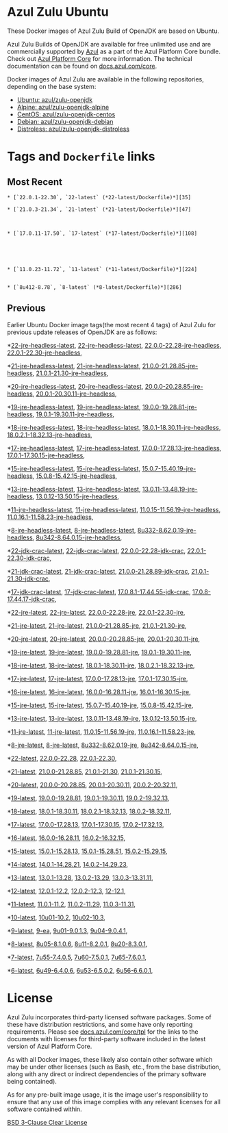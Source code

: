 Azul Zulu Ubuntu
================

These Docker images of Azul Zulu Build of OpenJDK are based on Ubuntu.

Azul Zulu Builds of OpenJDK are available for free unlimited use and are commercially supported by [Azul][1] as a part of the Azul Platform Core bundle.
Check out [Azul Platform Core][2] for more information. The technical documentation can be found on [docs.azul.com/core][3].

Docker images of Azul Zulu are available in the following repositories, depending on the base system:

  * [Ubuntu: azul/zulu-openjdk][4]
  * [Alpine: azul/zulu-openjdk-alpine][5]
  * [CentOS: azul/zulu-openjdk-centos][6]
  * [Debian: azul/zulu-openjdk-debian][7]
  * [Distroless: azul/zulu-openjdk-distroless][8]

Tags and `Dockerfile` links
===========================

Most Recent
-----------



    
      
    * [`22.0.1-22.30`, `22-latest` (*22-latest/Dockerfile)*][35]
    
    * [`21.0.3-21.34`, `21-latest` (*21-latest/Dockerfile)*][47]
    
    
    
    * [`17.0.11-17.50`, `17-latest` (*17-latest/Dockerfile)*][108]
    
    
    
    
    
    * [`11.0.23-11.72`, `11-latest` (*11-latest/Dockerfile)*][224]
    
    
    * [`8u412-8.78`, `8-latest` (*8-latest/Dockerfile)*][286]
    
    

Previous
--------

Earlier Ubuntu Docker image tags(the most recent 4 tags) of Azul Zulu for previous update releases of OpenJDK are as follows:


  *[22-jre-headless-latest][11],
  [22-jre-headless-latest][37],
  [22.0.0-22.28-jre-headless][39],
  [22.0.1-22.30-jre-headless][45],
  
  *[21-jre-headless-latest][12],
  [21-jre-headless-latest][50],
  [21.0.0-21.28.85-jre-headless][51],
  [21.0.1-21.30-jre-headless][57],
  
  
  
  
  *[20-jre-headless-latest][13],
  [20-jre-headless-latest][73],
  [20.0.0-20.28.85-jre-headless][76],
  [20.0.1-20.30.11-jre-headless][78],
  
  
  *[19-jre-headless-latest][14],
  [19-jre-headless-latest][84],
  [19.0.0-19.28.81-jre-headless][86],
  [19.0.1-19.30.11-jre-headless][90],
  
  
  *[18-jre-headless-latest][15],
  [18-jre-headless-latest][98],
  [18.0.1-18.30.11-jre-headless][99],
  [18.0.2.1-18.32.13-jre-headless][103],
  
  
  *[17-jre-headless-latest][16],
  [17-jre-headless-latest][111],
  [17.0.0-17.28.13-jre-headless][112],
  [17.0.1-17.30.15-jre-headless][117],
  
  
  
  
  
  
  
  
  
  
  
  
  
  
  *[15-jre-headless-latest][17],
  [15-jre-headless-latest][172],
  [15.0.7-15.40.19-jre-headless][181],
  [15.0.8-15.42.15-jre-headless][185],
  
  
  
  *[13-jre-headless-latest][18],
  [13-jre-headless-latest][197],
  [13.0.11-13.48.19-jre-headless][209],
  [13.0.12-13.50.15-jre-headless][213],
  
  
  
  *[11-jre-headless-latest][19],
  [11-jre-headless-latest][226],
  [11.0.15-11.56.19-jre-headless][243],
  [11.0.16.1-11.58.23-jre-headless][245],
  
  
  
  
  
  
  
  
  
  
  
  *[8-jre-headless-latest][20],
  [8-jre-headless-latest][288],
  [8u332-8.62.0.19-jre-headless][326],
  [8u342-8.64.0.15-jre-headless][330],
  
  
  
  
  
  
  
  
  
  
  
  *[22-jdk-crac-latest][21],
  [22-jdk-crac-latest][38],
  [22.0.0-22.28-jdk-crac][41],
  [22.0.1-22.30-jdk-crac][44],
  
  *[21-jdk-crac-latest][22],
  [21-jdk-crac-latest][49],
  [21.0.0-21.28.89-jdk-crac][54],
  [21.0.1-21.30-jdk-crac][56],
  
  
  
  
  *[17-jdk-crac-latest][23],
  [17-jdk-crac-latest][110],
  [17.0.8.1-17.44.55-jdk-crac][142],
  [17.0.8-17.44.17-jdk-crac][146],
  
  
  
  
  
  *[22-jre-latest][24],
  [22-jre-latest][36],
  [22.0.0-22.28-jre][42],
  [22.0.1-22.30-jre][43],
  
  *[21-jre-latest][25],
  [21-jre-latest][48],
  [21.0.0-21.28.85-jre][53],
  [21.0.1-21.30-jre][55],
  
  
  
  
  *[20-jre-latest][26],
  [20-jre-latest][72],
  [20.0.0-20.28.85-jre][75],
  [20.0.1-20.30.11-jre][79],
  
  
  *[19-jre-latest][27],
  [19-jre-latest][85],
  [19.0.0-19.28.81-jre][88],
  [19.0.1-19.30.11-jre][89],
  
  
  *[18-jre-latest][28],
  [18-jre-latest][97],
  [18.0.1-18.30.11-jre][101],
  [18.0.2.1-18.32.13-jre][102],
  
  
  *[17-jre-latest][29],
  [17-jre-latest][109],
  [17.0.0-17.28.13-jre][114],
  [17.0.1-17.30.15-jre][115],
  
  
  
  
  
  
  
  
  
  
  
  
  
  
  *[16-jre-latest][30],
  [16-jre-latest][164],
  [16.0.0-16.28.11-jre][166],
  [16.0.1-16.30.15-jre][167],
  
  
  *[15-jre-latest][31],
  [15-jre-latest][171],
  [15.0.7-15.40.19-jre][180],
  [15.0.8-15.42.15-jre][184],
  
  
  
  *[13-jre-latest][32],
  [13-jre-latest][196],
  [13.0.11-13.48.19-jre][210],
  [13.0.12-13.50.15-jre][211],
  
  
  
  *[11-jre-latest][33],
  [11-jre-latest][225],
  [11.0.15-11.56.19-jre][242],
  [11.0.16.1-11.58.23-jre][247],
  
  
  
  
  
  
  
  
  
  
  
  *[8-jre-latest][34],
  [8-jre-latest][287],
  [8u332-8.62.0.19-jre][327],
  [8u342-8.64.0.15-jre][331],
  
  
  
  
  
  
  
  
  
  
  
  *[22-latest][35],
  [22.0.0-22.28][40],
  [22.0.1-22.30][46],
  
  *[21-latest][47],
  [21.0.0-21.28.85][52],
  [21.0.1-21.30][58],
  [21.0.1-21.30.15][60],
  
  
  
  *[20-latest][71],
  [20.0.0-20.28.85][74],
  [20.0.1-20.30.11][77],
  [20.0.2-20.32.11][80],
  
  *[19-latest][83],
  [19.0.0-19.28.81][87],
  [19.0.1-19.30.11][91],
  [19.0.2-19.32.13][93],
  
  
  *[18-latest][96],
  [18.0.1-18.30.11][100],
  [18.0.2.1-18.32.13][104],
  [18.0.2-18.32.11][107],
  
  *[17-latest][108],
  [17.0.0-17.28.13][113],
  [17.0.1-17.30.15][116],
  [17.0.2-17.32.13][118],
  
  
  
  
  
  
  
  
  
  
  
  
  
  *[16-latest][163],
  [16.0.0-16.28.11][165],
  [16.0.2-16.32.15][168],
  
  *[15-latest][170],
  [15.0.1-15.28.13][173],
  [15.0.1-15.28.51][174],
  [15.0.2-15.29.15][175],
  
  
  
  
  
  
  
  
  
  *[14-latest][192],
  [14.0.1-14.28.21][193],
  [14.0.2-14.29.23][194],
  
  *[13-latest][195],
  [13.0.1-13.28][198],
  [13.0.2-13.29][199],
  [13.0.3-13.31.11][200],
  
  
  
  
  
  
  
  
  
  
  
  
  *[12-latest][220],
  [12.0.1-12.2][221],
  [12.0.2-12.3][222],
  [12-12.1][223],
  
  *[11-latest][224],
  [11.0.1-11.2][227],
  [11.0.2-11.29][228],
  [11.0.3-11.31][229],
  
  
  
  
  
  
  
  
  
  
  
  
  
  
  
  
  
  
  
  
  
  
  
  
  
  *[10-latest][278],
  [10u01-10.2][279],
  [10u02-10.3][280],
  
  *[9-latest][281],
  [9-ea][282],
  [9u01-9.0.1.3][283],
  [9u04-9.0.4.1][284],
  
  
  *[8-latest][286],
  [8u05-8.1.0.6][289],
  [8u11-8.2.0.1][290],
  [8u20-8.3.0.1][291],
  
  
  
  
  
  
  
  
  
  
  
  
  
  
  
  
  
  
  
  
  
  
  
  
  
  
  
  
  
  
  
  
  
  
  
  
  
  
  
  
  
  
  
  
  
  
  
  *[7-latest][362],
  [7u55-7.4.0.5][363],
  [7u60-7.5.0.1][364],
  [7u65-7.6.0.1][365],
  
  
  
  
  
  
  
  
  
  
  
  
  
  
  
  
  
  
  
  
  
  
  
  
  
  
  
  
  
  
  
  
  
  
  
  *[6-latest][400],
  [6u49-6.4.0.6][401],
  [6u53-6.5.0.2][402],
  [6u56-6.6.0.1][403],
  
  
  
  
  
  
  
  
  
  
  
  
  
  
  
  
  License
=======

Azul Zulu incorporates third-party licensed software packages. Some of these have distribution restrictions, and some have only reporting requirements. Please see [docs.azul.com/core/tpl][9] for the links to the documents with licenses for third-party software included in the latest version of Azul Platform Core.

As with all Docker images, these likely also contain other software which may be under other licenses (such as Bash, etc., from the base distribution, along with any direct or indirect dependencies of the primary software being contained).

As for any pre-built image usage, it is the image user's responsibility to ensure that any use of this image complies with any relevant licenses for all software contained within.

[BSD 3-Clause Clear License][10]

  [1]: https://www.azul.com/
  [2]: https://www.azul.com/products/core/
  [3]: https://docs.azul.com/core/
  [4]: https://hub.docker.com/r/azul/zulu-openjdk
  [5]: https://hub.docker.com/r/azul/zulu-openjdk-alpine
  [6]: https://hub.docker.com/r/azul/zulu-openjdk-centos
  [7]: https://hub.docker.com/r/azul/zulu-openjdk-debian
  [8]: https://hub.docker.com/r/azul/zulu-openjdk-distroless
  [9]: https://docs.azul.com/core/tpl
  [10]: https://github.com/zulu-openjdk/zulu-openjdk/blob/master/LICENSE.txt


  [11]: https://github.com/zulu-openjdk/zulu-openjdk/blob/master/ubuntu/22-jre-headless-latest/Dockerfile
  [37]: https://github.com/zulu-openjdk/zulu-openjdk/blob/master/ubuntu/22-jre-headless-latest/Dockerfile
  [39]: https://github.com/zulu-openjdk/zulu-openjdk/blob/master/ubuntu/22.0.0-22.28-jre-headless/Dockerfile
  [45]: https://github.com/zulu-openjdk/zulu-openjdk/blob/master/ubuntu/22.0.1-22.30-jre-headless/Dockerfile
  
  [12]: https://github.com/zulu-openjdk/zulu-openjdk/blob/master/ubuntu/21-jre-headless-latest/Dockerfile
  [50]: https://github.com/zulu-openjdk/zulu-openjdk/blob/master/ubuntu/21-jre-headless-latest/Dockerfile
  [51]: https://github.com/zulu-openjdk/zulu-openjdk/blob/master/ubuntu/21.0.0-21.28.85-jre-headless/Dockerfile
  [57]: https://github.com/zulu-openjdk/zulu-openjdk/blob/master/ubuntu/21.0.1-21.30-jre-headless/Dockerfile
  
  
  
  
  [13]: https://github.com/zulu-openjdk/zulu-openjdk/blob/master/ubuntu/20-jre-headless-latest/Dockerfile
  [73]: https://github.com/zulu-openjdk/zulu-openjdk/blob/master/ubuntu/20-jre-headless-latest/Dockerfile
  [76]: https://github.com/zulu-openjdk/zulu-openjdk/blob/master/ubuntu/20.0.0-20.28.85-jre-headless/Dockerfile
  [78]: https://github.com/zulu-openjdk/zulu-openjdk/blob/master/ubuntu/20.0.1-20.30.11-jre-headless/Dockerfile
  
  
  [14]: https://github.com/zulu-openjdk/zulu-openjdk/blob/master/ubuntu/19-jre-headless-latest/Dockerfile
  [84]: https://github.com/zulu-openjdk/zulu-openjdk/blob/master/ubuntu/19-jre-headless-latest/Dockerfile
  [86]: https://github.com/zulu-openjdk/zulu-openjdk/blob/master/ubuntu/19.0.0-19.28.81-jre-headless/Dockerfile
  [90]: https://github.com/zulu-openjdk/zulu-openjdk/blob/master/ubuntu/19.0.1-19.30.11-jre-headless/Dockerfile
  
  
  [15]: https://github.com/zulu-openjdk/zulu-openjdk/blob/master/ubuntu/18-jre-headless-latest/Dockerfile
  [98]: https://github.com/zulu-openjdk/zulu-openjdk/blob/master/ubuntu/18-jre-headless-latest/Dockerfile
  [99]: https://github.com/zulu-openjdk/zulu-openjdk/blob/master/ubuntu/18.0.1-18.30.11-jre-headless/Dockerfile
  [103]: https://github.com/zulu-openjdk/zulu-openjdk/blob/master/ubuntu/18.0.2.1-18.32.13-jre-headless/Dockerfile
  
  
  [16]: https://github.com/zulu-openjdk/zulu-openjdk/blob/master/ubuntu/17-jre-headless-latest/Dockerfile
  [111]: https://github.com/zulu-openjdk/zulu-openjdk/blob/master/ubuntu/17-jre-headless-latest/Dockerfile
  [112]: https://github.com/zulu-openjdk/zulu-openjdk/blob/master/ubuntu/17.0.0-17.28.13-jre-headless/Dockerfile
  [117]: https://github.com/zulu-openjdk/zulu-openjdk/blob/master/ubuntu/17.0.1-17.30.15-jre-headless/Dockerfile
  
  
  
  
  
  
  
  
  
  
  
  
  
  
  [17]: https://github.com/zulu-openjdk/zulu-openjdk/blob/master/ubuntu/15-jre-headless-latest/Dockerfile
  [172]: https://github.com/zulu-openjdk/zulu-openjdk/blob/master/ubuntu/15-jre-headless-latest/Dockerfile
  [181]: https://github.com/zulu-openjdk/zulu-openjdk/blob/master/ubuntu/15.0.7-15.40.19-jre-headless/Dockerfile
  [185]: https://github.com/zulu-openjdk/zulu-openjdk/blob/master/ubuntu/15.0.8-15.42.15-jre-headless/Dockerfile
  
  
  
  [18]: https://github.com/zulu-openjdk/zulu-openjdk/blob/master/ubuntu/13-jre-headless-latest/Dockerfile
  [197]: https://github.com/zulu-openjdk/zulu-openjdk/blob/master/ubuntu/13-jre-headless-latest/Dockerfile
  [209]: https://github.com/zulu-openjdk/zulu-openjdk/blob/master/ubuntu/13.0.11-13.48.19-jre-headless/Dockerfile
  [213]: https://github.com/zulu-openjdk/zulu-openjdk/blob/master/ubuntu/13.0.12-13.50.15-jre-headless/Dockerfile
  
  
  
  [19]: https://github.com/zulu-openjdk/zulu-openjdk/blob/master/ubuntu/11-jre-headless-latest/Dockerfile
  [226]: https://github.com/zulu-openjdk/zulu-openjdk/blob/master/ubuntu/11-jre-headless-latest/Dockerfile
  [243]: https://github.com/zulu-openjdk/zulu-openjdk/blob/master/ubuntu/11.0.15-11.56.19-jre-headless/Dockerfile
  [245]: https://github.com/zulu-openjdk/zulu-openjdk/blob/master/ubuntu/11.0.16.1-11.58.23-jre-headless/Dockerfile
  
  
  
  
  
  
  
  
  
  
  
  [20]: https://github.com/zulu-openjdk/zulu-openjdk/blob/master/ubuntu/8-jre-headless-latest/Dockerfile
  [288]: https://github.com/zulu-openjdk/zulu-openjdk/blob/master/ubuntu/8-jre-headless-latest/Dockerfile
  [326]: https://github.com/zulu-openjdk/zulu-openjdk/blob/master/ubuntu/8u332-8.62.0.19-jre-headless/Dockerfile
  [330]: https://github.com/zulu-openjdk/zulu-openjdk/blob/master/ubuntu/8u342-8.64.0.15-jre-headless/Dockerfile
  
  
  
  
  
  
  
  
  
  
  
  [21]: https://github.com/zulu-openjdk/zulu-openjdk/blob/master/ubuntu/22-jdk-crac-latest/Dockerfile
  [38]: https://github.com/zulu-openjdk/zulu-openjdk/blob/master/ubuntu/22-jdk-crac-latest/Dockerfile
  [41]: https://github.com/zulu-openjdk/zulu-openjdk/blob/master/ubuntu/22.0.0-22.28-jdk-crac/Dockerfile
  [44]: https://github.com/zulu-openjdk/zulu-openjdk/blob/master/ubuntu/22.0.1-22.30-jdk-crac/Dockerfile
  
  [22]: https://github.com/zulu-openjdk/zulu-openjdk/blob/master/ubuntu/21-jdk-crac-latest/Dockerfile
  [49]: https://github.com/zulu-openjdk/zulu-openjdk/blob/master/ubuntu/21-jdk-crac-latest/Dockerfile
  [54]: https://github.com/zulu-openjdk/zulu-openjdk/blob/master/ubuntu/21.0.0-21.28.89-jdk-crac/Dockerfile
  [56]: https://github.com/zulu-openjdk/zulu-openjdk/blob/master/ubuntu/21.0.1-21.30-jdk-crac/Dockerfile
  
  
  
  
  [23]: https://github.com/zulu-openjdk/zulu-openjdk/blob/master/ubuntu/17-jdk-crac-latest/Dockerfile
  [110]: https://github.com/zulu-openjdk/zulu-openjdk/blob/master/ubuntu/17-jdk-crac-latest/Dockerfile
  [142]: https://github.com/zulu-openjdk/zulu-openjdk/blob/master/ubuntu/17.0.8.1-17.44.55-jdk-crac/Dockerfile
  [146]: https://github.com/zulu-openjdk/zulu-openjdk/blob/master/ubuntu/17.0.8-17.44.17-jdk-crac/Dockerfile
  
  
  
  
  
  [24]: https://github.com/zulu-openjdk/zulu-openjdk/blob/master/ubuntu/22-jre-latest/Dockerfile
  [36]: https://github.com/zulu-openjdk/zulu-openjdk/blob/master/ubuntu/22-jre-latest/Dockerfile
  [42]: https://github.com/zulu-openjdk/zulu-openjdk/blob/master/ubuntu/22.0.0-22.28-jre/Dockerfile
  [43]: https://github.com/zulu-openjdk/zulu-openjdk/blob/master/ubuntu/22.0.1-22.30-jre/Dockerfile
  
  [25]: https://github.com/zulu-openjdk/zulu-openjdk/blob/master/ubuntu/21-jre-latest/Dockerfile
  [48]: https://github.com/zulu-openjdk/zulu-openjdk/blob/master/ubuntu/21-jre-latest/Dockerfile
  [53]: https://github.com/zulu-openjdk/zulu-openjdk/blob/master/ubuntu/21.0.0-21.28.85-jre/Dockerfile
  [55]: https://github.com/zulu-openjdk/zulu-openjdk/blob/master/ubuntu/21.0.1-21.30-jre/Dockerfile
  
  
  
  
  [26]: https://github.com/zulu-openjdk/zulu-openjdk/blob/master/ubuntu/20-jre-latest/Dockerfile
  [72]: https://github.com/zulu-openjdk/zulu-openjdk/blob/master/ubuntu/20-jre-latest/Dockerfile
  [75]: https://github.com/zulu-openjdk/zulu-openjdk/blob/master/ubuntu/20.0.0-20.28.85-jre/Dockerfile
  [79]: https://github.com/zulu-openjdk/zulu-openjdk/blob/master/ubuntu/20.0.1-20.30.11-jre/Dockerfile
  
  
  [27]: https://github.com/zulu-openjdk/zulu-openjdk/blob/master/ubuntu/19-jre-latest/Dockerfile
  [85]: https://github.com/zulu-openjdk/zulu-openjdk/blob/master/ubuntu/19-jre-latest/Dockerfile
  [88]: https://github.com/zulu-openjdk/zulu-openjdk/blob/master/ubuntu/19.0.0-19.28.81-jre/Dockerfile
  [89]: https://github.com/zulu-openjdk/zulu-openjdk/blob/master/ubuntu/19.0.1-19.30.11-jre/Dockerfile
  
  
  [28]: https://github.com/zulu-openjdk/zulu-openjdk/blob/master/ubuntu/18-jre-latest/Dockerfile
  [97]: https://github.com/zulu-openjdk/zulu-openjdk/blob/master/ubuntu/18-jre-latest/Dockerfile
  [101]: https://github.com/zulu-openjdk/zulu-openjdk/blob/master/ubuntu/18.0.1-18.30.11-jre/Dockerfile
  [102]: https://github.com/zulu-openjdk/zulu-openjdk/blob/master/ubuntu/18.0.2.1-18.32.13-jre/Dockerfile
  
  
  [29]: https://github.com/zulu-openjdk/zulu-openjdk/blob/master/ubuntu/17-jre-latest/Dockerfile
  [109]: https://github.com/zulu-openjdk/zulu-openjdk/blob/master/ubuntu/17-jre-latest/Dockerfile
  [114]: https://github.com/zulu-openjdk/zulu-openjdk/blob/master/ubuntu/17.0.0-17.28.13-jre/Dockerfile
  [115]: https://github.com/zulu-openjdk/zulu-openjdk/blob/master/ubuntu/17.0.1-17.30.15-jre/Dockerfile
  
  
  
  
  
  
  
  
  
  
  
  
  
  
  [30]: https://github.com/zulu-openjdk/zulu-openjdk/blob/master/ubuntu/16-jre-latest/Dockerfile
  [164]: https://github.com/zulu-openjdk/zulu-openjdk/blob/master/ubuntu/16-jre-latest/Dockerfile
  [166]: https://github.com/zulu-openjdk/zulu-openjdk/blob/master/ubuntu/16.0.0-16.28.11-jre/Dockerfile
  [167]: https://github.com/zulu-openjdk/zulu-openjdk/blob/master/ubuntu/16.0.1-16.30.15-jre/Dockerfile
  
  
  [31]: https://github.com/zulu-openjdk/zulu-openjdk/blob/master/ubuntu/15-jre-latest/Dockerfile
  [171]: https://github.com/zulu-openjdk/zulu-openjdk/blob/master/ubuntu/15-jre-latest/Dockerfile
  [180]: https://github.com/zulu-openjdk/zulu-openjdk/blob/master/ubuntu/15.0.7-15.40.19-jre/Dockerfile
  [184]: https://github.com/zulu-openjdk/zulu-openjdk/blob/master/ubuntu/15.0.8-15.42.15-jre/Dockerfile
  
  
  
  [32]: https://github.com/zulu-openjdk/zulu-openjdk/blob/master/ubuntu/13-jre-latest/Dockerfile
  [196]: https://github.com/zulu-openjdk/zulu-openjdk/blob/master/ubuntu/13-jre-latest/Dockerfile
  [210]: https://github.com/zulu-openjdk/zulu-openjdk/blob/master/ubuntu/13.0.11-13.48.19-jre/Dockerfile
  [211]: https://github.com/zulu-openjdk/zulu-openjdk/blob/master/ubuntu/13.0.12-13.50.15-jre/Dockerfile
  
  
  
  [33]: https://github.com/zulu-openjdk/zulu-openjdk/blob/master/ubuntu/11-jre-latest/Dockerfile
  [225]: https://github.com/zulu-openjdk/zulu-openjdk/blob/master/ubuntu/11-jre-latest/Dockerfile
  [242]: https://github.com/zulu-openjdk/zulu-openjdk/blob/master/ubuntu/11.0.15-11.56.19-jre/Dockerfile
  [247]: https://github.com/zulu-openjdk/zulu-openjdk/blob/master/ubuntu/11.0.16.1-11.58.23-jre/Dockerfile
  
  
  
  
  
  
  
  
  
  
  
  [34]: https://github.com/zulu-openjdk/zulu-openjdk/blob/master/ubuntu/8-jre-latest/Dockerfile
  [287]: https://github.com/zulu-openjdk/zulu-openjdk/blob/master/ubuntu/8-jre-latest/Dockerfile
  [327]: https://github.com/zulu-openjdk/zulu-openjdk/blob/master/ubuntu/8u332-8.62.0.19-jre/Dockerfile
  [331]: https://github.com/zulu-openjdk/zulu-openjdk/blob/master/ubuntu/8u342-8.64.0.15-jre/Dockerfile
  
  
  
  
  
  
  
  
  
  
  
  [35]: https://github.com/zulu-openjdk/zulu-openjdk/blob/master/ubuntu/22-latest/Dockerfile
  [40]: https://github.com/zulu-openjdk/zulu-openjdk/blob/master/ubuntu/22.0.0-22.28/Dockerfile
  [46]: https://github.com/zulu-openjdk/zulu-openjdk/blob/master/ubuntu/22.0.1-22.30/Dockerfile
  
  [47]: https://github.com/zulu-openjdk/zulu-openjdk/blob/master/ubuntu/21-latest/Dockerfile
  [52]: https://github.com/zulu-openjdk/zulu-openjdk/blob/master/ubuntu/21.0.0-21.28.85/Dockerfile
  [58]: https://github.com/zulu-openjdk/zulu-openjdk/blob/master/ubuntu/21.0.1-21.30/Dockerfile
  [60]: https://github.com/zulu-openjdk/zulu-openjdk/blob/master/ubuntu/21.0.1-21.30.15/Dockerfile
  
  
  
  [71]: https://github.com/zulu-openjdk/zulu-openjdk/blob/master/ubuntu/20-latest/Dockerfile
  [74]: https://github.com/zulu-openjdk/zulu-openjdk/blob/master/ubuntu/20.0.0-20.28.85/Dockerfile
  [77]: https://github.com/zulu-openjdk/zulu-openjdk/blob/master/ubuntu/20.0.1-20.30.11/Dockerfile
  [80]: https://github.com/zulu-openjdk/zulu-openjdk/blob/master/ubuntu/20.0.2-20.32.11/Dockerfile
  
  [83]: https://github.com/zulu-openjdk/zulu-openjdk/blob/master/ubuntu/19-latest/Dockerfile
  [87]: https://github.com/zulu-openjdk/zulu-openjdk/blob/master/ubuntu/19.0.0-19.28.81/Dockerfile
  [91]: https://github.com/zulu-openjdk/zulu-openjdk/blob/master/ubuntu/19.0.1-19.30.11/Dockerfile
  [93]: https://github.com/zulu-openjdk/zulu-openjdk/blob/master/ubuntu/19.0.2-19.32.13/Dockerfile
  
  
  [96]: https://github.com/zulu-openjdk/zulu-openjdk/blob/master/ubuntu/18-latest/Dockerfile
  [100]: https://github.com/zulu-openjdk/zulu-openjdk/blob/master/ubuntu/18.0.1-18.30.11/Dockerfile
  [104]: https://github.com/zulu-openjdk/zulu-openjdk/blob/master/ubuntu/18.0.2.1-18.32.13/Dockerfile
  [107]: https://github.com/zulu-openjdk/zulu-openjdk/blob/master/ubuntu/18.0.2-18.32.11/Dockerfile
  
  [108]: https://github.com/zulu-openjdk/zulu-openjdk/blob/master/ubuntu/17-latest/Dockerfile
  [113]: https://github.com/zulu-openjdk/zulu-openjdk/blob/master/ubuntu/17.0.0-17.28.13/Dockerfile
  [116]: https://github.com/zulu-openjdk/zulu-openjdk/blob/master/ubuntu/17.0.1-17.30.15/Dockerfile
  [118]: https://github.com/zulu-openjdk/zulu-openjdk/blob/master/ubuntu/17.0.2-17.32.13/Dockerfile
  
  
  
  
  
  
  
  
  
  
  
  
  
  [163]: https://github.com/zulu-openjdk/zulu-openjdk/blob/master/ubuntu/16-latest/Dockerfile
  [165]: https://github.com/zulu-openjdk/zulu-openjdk/blob/master/ubuntu/16.0.0-16.28.11/Dockerfile
  [168]: https://github.com/zulu-openjdk/zulu-openjdk/blob/master/ubuntu/16.0.2-16.32.15/Dockerfile
  
  [170]: https://github.com/zulu-openjdk/zulu-openjdk/blob/master/ubuntu/15-latest/Dockerfile
  [173]: https://github.com/zulu-openjdk/zulu-openjdk/blob/master/ubuntu/15.0.1-15.28.13/Dockerfile
  [174]: https://github.com/zulu-openjdk/zulu-openjdk/blob/master/ubuntu/15.0.1-15.28.51/Dockerfile
  [175]: https://github.com/zulu-openjdk/zulu-openjdk/blob/master/ubuntu/15.0.2-15.29.15/Dockerfile
  
  
  
  
  
  
  
  
  
  [192]: https://github.com/zulu-openjdk/zulu-openjdk/blob/master/ubuntu/14-latest/Dockerfile
  [193]: https://github.com/zulu-openjdk/zulu-openjdk/blob/master/ubuntu/14.0.1-14.28.21/Dockerfile
  [194]: https://github.com/zulu-openjdk/zulu-openjdk/blob/master/ubuntu/14.0.2-14.29.23/Dockerfile
  
  [195]: https://github.com/zulu-openjdk/zulu-openjdk/blob/master/ubuntu/13-latest/Dockerfile
  [198]: https://github.com/zulu-openjdk/zulu-openjdk/blob/master/ubuntu/13.0.1-13.28/Dockerfile
  [199]: https://github.com/zulu-openjdk/zulu-openjdk/blob/master/ubuntu/13.0.2-13.29/Dockerfile
  [200]: https://github.com/zulu-openjdk/zulu-openjdk/blob/master/ubuntu/13.0.3-13.31.11/Dockerfile
  
  
  
  
  
  
  
  
  
  
  
  
  [220]: https://github.com/zulu-openjdk/zulu-openjdk/blob/master/ubuntu/12-latest/Dockerfile
  [221]: https://github.com/zulu-openjdk/zulu-openjdk/blob/master/ubuntu/12.0.1-12.2/Dockerfile
  [222]: https://github.com/zulu-openjdk/zulu-openjdk/blob/master/ubuntu/12.0.2-12.3/Dockerfile
  [223]: https://github.com/zulu-openjdk/zulu-openjdk/blob/master/ubuntu/12-12.1/Dockerfile
  
  [224]: https://github.com/zulu-openjdk/zulu-openjdk/blob/master/ubuntu/11-latest/Dockerfile
  [227]: https://github.com/zulu-openjdk/zulu-openjdk/blob/master/ubuntu/11.0.1-11.2/Dockerfile
  [228]: https://github.com/zulu-openjdk/zulu-openjdk/blob/master/ubuntu/11.0.2-11.29/Dockerfile
  [229]: https://github.com/zulu-openjdk/zulu-openjdk/blob/master/ubuntu/11.0.3-11.31/Dockerfile
  
  
  
  
  
  
  
  
  
  
  
  
  
  
  
  
  
  
  
  
  
  
  
  
  
  [278]: https://github.com/zulu-openjdk/zulu-openjdk/blob/master/ubuntu/10-latest/Dockerfile
  [279]: https://github.com/zulu-openjdk/zulu-openjdk/blob/master/ubuntu/10u01-10.2/Dockerfile
  [280]: https://github.com/zulu-openjdk/zulu-openjdk/blob/master/ubuntu/10u02-10.3/Dockerfile
  
  [281]: https://github.com/zulu-openjdk/zulu-openjdk/blob/master/ubuntu/9-latest/Dockerfile
  [282]: https://github.com/zulu-openjdk/zulu-openjdk/blob/master/ubuntu/9-ea/Dockerfile
  [283]: https://github.com/zulu-openjdk/zulu-openjdk/blob/master/ubuntu/9u01-9.0.1.3/Dockerfile
  [284]: https://github.com/zulu-openjdk/zulu-openjdk/blob/master/ubuntu/9u04-9.0.4.1/Dockerfile
  
  
  [286]: https://github.com/zulu-openjdk/zulu-openjdk/blob/master/ubuntu/8-latest/Dockerfile
  [289]: https://github.com/zulu-openjdk/zulu-openjdk/blob/master/ubuntu/8u05-8.1.0.6/Dockerfile
  [290]: https://github.com/zulu-openjdk/zulu-openjdk/blob/master/ubuntu/8u11-8.2.0.1/Dockerfile
  [291]: https://github.com/zulu-openjdk/zulu-openjdk/blob/master/ubuntu/8u20-8.3.0.1/Dockerfile
  
  
  
  
  
  
  
  
  
  
  
  
  
  
  
  
  
  
  
  
  
  
  
  
  
  
  
  
  
  
  
  
  
  
  
  
  
  
  
  
  
  
  
  
  
  
  
  [362]: https://github.com/zulu-openjdk/zulu-openjdk/blob/master/ubuntu/7-latest/Dockerfile
  [363]: https://github.com/zulu-openjdk/zulu-openjdk/blob/master/ubuntu/7u55-7.4.0.5/Dockerfile
  [364]: https://github.com/zulu-openjdk/zulu-openjdk/blob/master/ubuntu/7u60-7.5.0.1/Dockerfile
  [365]: https://github.com/zulu-openjdk/zulu-openjdk/blob/master/ubuntu/7u65-7.6.0.1/Dockerfile
  
  
  
  
  
  
  
  
  
  
  
  
  
  
  
  
  
  
  
  
  
  
  
  
  
  
  
  
  
  
  
  
  
  
  
  [400]: https://github.com/zulu-openjdk/zulu-openjdk/blob/master/ubuntu/6-latest/Dockerfile
  [401]: https://github.com/zulu-openjdk/zulu-openjdk/blob/master/ubuntu/6u49-6.4.0.6/Dockerfile
  [402]: https://github.com/zulu-openjdk/zulu-openjdk/blob/master/ubuntu/6u53-6.5.0.2/Dockerfile
  [403]: https://github.com/zulu-openjdk/zulu-openjdk/blob/master/ubuntu/6u56-6.6.0.1/Dockerfile
  
  
  
  
  
  
  
  
  
  
  
  
  
  
  
  
  